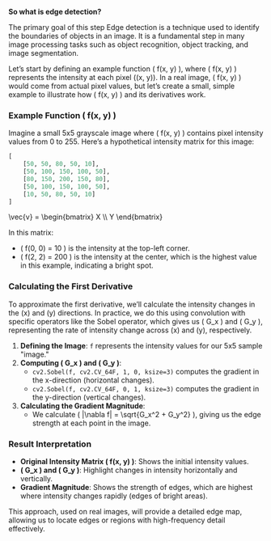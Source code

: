 **So what is edge detection?**

The primary goal of this step 
Edge detection is a technique used to identify the boundaries of objects in an image. It is a fundamental step in many image processing tasks such as object recognition, object tracking, and image segmentation.

Let’s start by defining an example function \( f(x, y) \), where \( f(x, y) \) represents the intensity at each pixel \((x, y)\). In a real image, \( f(x, y) \) would come from actual pixel values, but let’s create a small, simple example to illustrate how \( f(x, y) \) and its derivatives work.

### Example Function \( f(x, y) \)

Imagine a small 5x5 grayscale image where \( f(x, y) \) contains pixel intensity values from 0 to 255. Here’s a hypothetical intensity matrix for this image:

```python
[
    [50, 50, 80, 50, 10],
    [50, 100, 150, 100, 50],
    [80, 150, 200, 150, 80],
    [50, 100, 150, 100, 50],
    [10, 50, 80, 50, 10]
]
```

\vec{v} = \begin{bmatrix} X \\\ Y \end{bmatrix}

In this matrix:
- \( f(0, 0) = 10 \) is the intensity at the top-left corner.
- \( f(2, 2) = 200 \) is the intensity at the center, which is the highest value in this example, indicating a bright spot.

### Calculating the First Derivative

To approximate the first derivative, we’ll calculate the intensity changes in the \(x\) and \(y\) directions. In practice, we do this using convolution with specific operators like the Sobel operator, which gives us \( G_x \) and \( G_y \), representing the rate of intensity change across \(x\) and \(y\), respectively.



1. **Defining the Image**: `f` represents the intensity values for our 5x5 sample "image."
2. **Computing \( G_x \) and \( G_y \)**:
   - `cv2.Sobel(f, cv2.CV_64F, 1, 0, ksize=3)` computes the gradient in the x-direction (horizontal changes).
   - `cv2.Sobel(f, cv2.CV_64F, 0, 1, ksize=3)` computes the gradient in the y-direction (vertical changes).
3. **Calculating the Gradient Magnitude**:
   - We calculate \( |\nabla f| = \sqrt{G_x^2 + G_y^2} \), giving us the edge strength at each point in the image.
   
### Result Interpretation
- **Original Intensity Matrix \( f(x, y) \)**: Shows the initial intensity values.
- **\( G_x \) and \( G_y \)**: Highlight changes in intensity horizontally and vertically.
- **Gradient Magnitude**: Shows the strength of edges, which are highest where intensity changes rapidly (edges of bright areas).

This approach, used on real images, will provide a detailed edge map, allowing us to locate edges or regions with high-frequency detail effectively.
